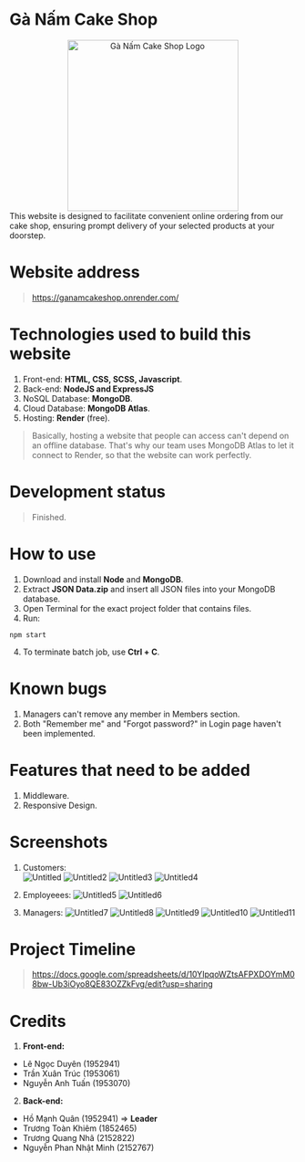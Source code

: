 # Gà Nấm Cake Shop
<div align="center">
  <img src="https://ganamcakeshop.onrender.com/img/logo.png" alt="Gà Nấm Cake Shop Logo" width="300">
</div>
This website is designed to facilitate convenient online ordering from our cake shop, ensuring prompt delivery of your selected products at your doorstep.

# Website address
> https://ganamcakeshop.onrender.com/

# Technologies used to build this website
1. Front-end: <b>HTML, CSS, SCSS, Javascript</b>.
2. Back-end: <b>NodeJS and ExpressJS</b>
3. NoSQL Database: <b>MongoDB</b>.
4. Cloud Database: <b>MongoDB Atlas</b>.
5. Hosting: <b>Render</b> (free).

> Basically, hosting a website that people can access can't depend on an offline database. That's why our team uses MongoDB Atlas to let it connect to Render, so that the website can work perfectly.

# Development status
> Finished.

# How to use
1. Download and install <b>Node</b> and <b>MongoDB</b>.
2. Extract <b>JSON Data.zip</b> and insert all JSON files into your MongoDB database.
3. Open Terminal for the exact project folder that contains files.
4. Run:
```
npm start
```
4. To terminate batch job, use <b>Ctrl + C</B>.

# Known bugs
1. Managers can't remove any member in Members section.
2. Both "Remember me" and "Forgot password?" in Login page haven't been implemented.

# Features that need to be added
1. Middleware.
2. Responsive Design.

# Screenshots
1. Customers:  
![Untitled](https://github.com/homanhquan1812/Ga-Nam-Cake-Shop/assets/130955957/6248d84a-120a-4e10-8ba7-b66be21b006a)
![Untitled2](https://github.com/homanhquan1812/Ga-Nam-Cake-Shop/assets/130955957/f0a0072f-5622-474d-a321-fe7abe98a4ba)
![Untitled3](https://github.com/homanhquan1812/Ga-Nam-Cake-Shop/assets/130955957/e6a7d8da-d356-4797-9e0e-d461c4d70c14)
![Untitled4](https://github.com/homanhquan1812/Ga-Nam-Cake-Shop/assets/130955957/27c68675-d193-4440-9fee-ce91983aa9bf)

2. Employeees:
![Untitled5](https://github.com/homanhquan1812/Ga-Nam-Cake-Shop/assets/130955957/45a203dc-90f9-4d39-a4d7-bb2d7e465436)
![Untitled6](https://github.com/homanhquan1812/Ga-Nam-Cake-Shop/assets/130955957/4c885c88-9a10-4e2a-8691-705a0d95be17)

3. Managers:
![Untitled7](https://github.com/homanhquan1812/Ga-Nam-Cake-Shop/assets/130955957/92688677-8e4b-4981-8f2d-7fe55d2770cf)
![Untitled8](https://github.com/homanhquan1812/Ga-Nam-Cake-Shop/assets/130955957/e7f458cc-f256-4128-a706-4527a735285a)
![Untitled9](https://github.com/homanhquan1812/Ga-Nam-Cake-Shop/assets/130955957/de8b3b2a-26cf-4cf5-8017-3969369d627f)
![Untitled10](https://github.com/homanhquan1812/Ga-Nam-Cake-Shop/assets/130955957/ebd08c63-8cfb-4d0a-9dce-a69232d627cf)
![Untitled11](https://github.com/homanhquan1812/Ga-Nam-Cake-Shop/assets/130955957/45894c41-72b9-4687-b2df-5752187d6ed0)

# Project Timeline
> https://docs.google.com/spreadsheets/d/10YIpqoWZtsAFPXDOYmM08bw-Ub3iOyo8QE83OZZkFvg/edit?usp=sharing

# Credits
1. <b>Front-end:</b>
  - Lê Ngọc Duyên (1952941)
  - Trần Xuân Trúc (1953061)
  - Nguyễn Anh Tuấn (1953070)
2. <b>Back-end:</b>
  - Hồ Mạnh Quân (1952941) => <b>Leader</b>
  - Trương Toàn Khiêm (1852465)
  - Trương Quang Nhã (2152822)
  - Nguyễn Phan Nhật Minh (2152767)
